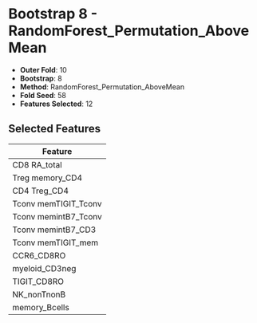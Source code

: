 # Bootstrap 8 - RandomForest_Permutation_AboveMean

- **Outer Fold**: 10
- **Bootstrap**: 8
- **Method**: RandomForest_Permutation_AboveMean
- **Fold Seed**: 58
- **Features Selected**: 12

## Selected Features

| Feature |
|---------|
| CD8 RA_total |
| Treg memory_CD4 |
| CD4 Treg_CD4 |
| Tconv memTIGIT_Tconv |
| Tconv memintB7_Tconv |
| Tconv memintB7_CD3 |
| Tconv memTIGIT_mem |
| CCR6_CD8RO |
| myeloid_CD3neg |
| TIGIT_CD8RO |
| NK_nonTnonB |
| memory_Bcells |
